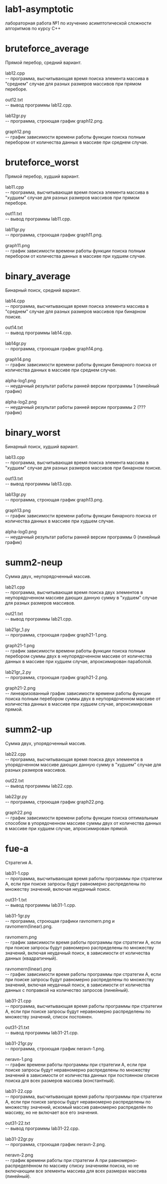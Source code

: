 # lab1-asymptotic
лабораторная работа №1 по изучению асимптотической сложности алгоритмов по курсу С++


# bruteforce_average
  Прямой перебор, средний вариант. <br/>
  <br/>
  lab12.cpp <br/>
    -- программа, высчитывающая время поиска элемента массива в "среднем" случае для разных размеров массивов при прямом переборе. <br/>
    <br/>
  out12.txt <br/>
    -- вывод программы lab12.cpp. <br/>
    <br/>
  lab12gr.py <br/> 
    -- программа, строющая график graph12.png.<br/>
    <br/>
  graph12.png <br/>
    -- график зависимости времени работы функции поиска полным перебором от количества данных в массиве при среднем случае.<br/>


# bruteforce_worst
  Прямой перебор, худший вариант. <br/>
  <br/>
  lab11.cpp <br/>
    -- программа, высчитывающая время поиска элемента массива в "худшем" случае для разных размеров массивов при прямом переборе. <br/>
    <br/>
  out11.txt <br/>
    -- вывод программы lab11.cpp.<br/>
    <br/>
  lab11gr.py <br/>
    -- программа, строющая график graph11.png.<br/>
    <br/>
  graph11.png <br/>
    -- график зависимости времени работы функции поиска полным перебором от количества данных в массиве при худшем случае.<br/>


# binary_average
  Бинарный поиск, средний вариант. <br/>
  <br/>
  lab14.cpp <br/> 
    -- программа, высчитывающая время поиска элемента массива в "среднем" случае для разных размеров массивов при бинарном поиске. <br/>
    <br/>
  out14.txt <br/> 
    -- вывод программы lab14.cpp.<br/>
    <br/>
  lab14gr.py <br/>
    -- программа, строющая график graph14.png.<br/>
    <br/>
  graph14.png <br/>
    -- график зависимости времени работы функции бинарного поиска от количества данных в массиве при среднем случае.<br/>
    <br/>
  alpha-log1.png <br/>
    -- неудачный результат работы ранней версии программы 1 (линейный график)<br/>
    <br/>
  alpha-log2.png <br/>
    -- неудачный результат работы ранней версии программы 2 (??? график)<br/>
  
  
# binary_worst
  Бинарный поиск, худший вариант. <br/>
  <br/>
  lab13.cpp <br/>
    -- программа, высчитывающая время поиска элемента массива в "худшем" случае для разных размеров массивов при бинарном поиске. <br/>
    <br/>
  out13.txt <br/>
    -- вывод программы lab13.cpp.<br/>
    <br/>
  lab13gr.py <br/>
    -- программа, строющая график graph13.png.<br/>
    <br/>
  graph13.png <br/>
    -- график зависимости времени работы функции бинарного поиска от количества данных в массиве при худшем случае.<br/>
    <br/>
  alpha-log0.png <br/>
    -- неудачный результат работы ранней версии программы 0 (линейный график)<br/>


# summ2-neup
  Сумма двух, неупорядоченный массив. <br/>
  <br/>
  lab21.cpp <br/>
    -- программа, высчитывающая время поиска двух элементов в неупорядоченном массиве дающих данную сумму в "худшем" случае для разных размеров массивов. <br/>
    <br/>
  out21.txt <br/>
    -- вывод программы lab21.cpp.<br/>
    <br/>
  lab21gr_1.py <br/>
    -- программа, строющая график graph21-1.png.<br/>
    <br/>
  graph21-1.png <br/>
    -- график зависимости времени работы функции поиска полным перебором суммы двух в неупорядоченном массиве от количества данных в массиве при худшем случае, апроксимирован параболой.<br/>
    <br/>
  lab21gr_2.py <br/>
    -- программа, строющая график graph21-2.png.<br/>
    <br/>
  graph21-2.png <br/>
    -- линеаризованный график зависимости времени работы функции поиска полным перебором суммы двух в неупорядоченном массиве от количества данных в массиве при худшем случае, апроксимирован прямой.<br/>


# summ2-up
  Сумма двух, упорядоченный массив. <br/>
  <br/>
  lab22.cpp <br/>
    -- программа, высчитывающая время поиска двух элементов в упорядоченном массиве дающих данную сумму в "худшем" случае для разных размеров массивов. <br/>
    <br/>
  out22.txt <br/>
    -- вывод программы lab22.cpp.<br/>
    <br/>
  lab22gr.py <br/>
    -- программа, строющая график graph22.png.<br/>
    <br/>
  graph22.png <br/>
    -- график зависимости времени работы функции поиска оптимальным способом в упорядоченном массиве суммы двух от количества данных в массиве при худшем случае, апроксимирован прямой.<br/>


# fue-a
  Стратегия А. <br/>
  <br/>
  lab31-1.cpp <br/>
    -- программа, высчитывающая время работы программы при стратегии А, если при поиске запросы будут равномерно распределены по множеству значений, включая неудачный поиск. <br/>
    <br/>
  out31-1.txt <br/>
    -- вывод программы lab31-1.cpp.<br/>
    <br/>
  lab31-1gr.py <br/>
    -- программа, строющая графики ravnomern.png и ravnomern(linear).png. <br/>
    <br/>
  ravnomern.png <br/>
    -- график зависимости время работы программы при стратегии А, если при поиске запросы будут равномерно распределены по множеству значений, включая неудачный поиск, в зависимости от количества данных (квадратичный).<br/>
    <br/>
  ravnomern(linear).png <br/>
    -- график зависимости время работы программы при стратегии А, если при поиске запросы будут равномерно распределены по множеству значений, включая неудачный поиск, в зависимости от количества данных c поправкой на количество запросов (линейный).<br/>
    <br/>
  lab31-21.cpp <br/>
    -- программа, высчитывающая время работы программы при стратегии А, если при поиске запросы будут неравномерно распределены по множеству значений, список постоянен. <br/>
    <br/>
  out31-21.txt <br/>
    -- вывод программы lab31-21.cpp.<br/>
    <br/>
  lab31-21gr.py <br/>
    -- программа, строющая график neravn-1.png. <br/>
    <br/>
  neravn-1.png <br/>
    -- график времени работы программы при стратегии А, если при поиске запросы будут неравномерно распределены по множеству значений в зависимости от количества данных при постоянном списке поиска для всех размеров массива (константный).<br/>
    <br/>
  lab31-22.cpp <br/>
    -- программа, высчитывающая время работы программы при стратегии А, если при поиске запросы будут неравномерно распределены по множеству значений, искомый массив равномерно распределён по массиву, но не включает все его значения. <br/>
    <br/>
  out31-22.txt <br/>
    -- вывод программы lab31-22.cpp.<br/>
    <br/>
  lab31-22gr.py <br/>
    -- программа, строющая график neravn-2.png. <br/>
    <br/>
  neravn-2.png <br/>
    -- график времени работы при стратегии А при равномерно-распределённом по массиву списку значениям поиска, но не включающим все элементы массива для всех размерах массива (линейный).<br/>
    <br/>